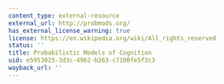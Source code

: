 ```yaml
---
content_type: external-resource
external_url: http://probmods.org/
has_external_license_warning: true
license: https://en.wikipedia.org/wiki/All_rights_reserved
status: ''
title: Probabilistic Models of Cognition
uid: e5953025-3d3c-4962-b263-c7100fe5f3c3
wayback_url: ''
---
```

